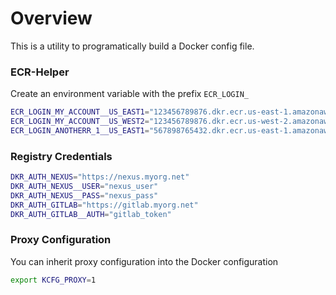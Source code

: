 # Overview
This is a utility to programatically build a Docker config file.

### ECR-Helper
Create an environment variable with the prefix `ECR_LOGIN_`
```bash
ECR_LOGIN_MY_ACCOUNT__US_EAST1="123456789876.dkr.ecr.us-east-1.amazonaws.com"
ECR_LOGIN_MY_ACCOUNT__US_WEST2="123456789876.dkr.ecr.us-west-2.amazonaws.com"
ECR_LOGIN_ANOTHERR_1__US_EAST1="567898765432.dkr.ecr.us-east-1.amazonaws.com"
```

### Registry Credentials
```bash
DKR_AUTH_NEXUS="https://nexus.myorg.net"
DKR_AUTH_NEXUS__USER="nexus_user"
DKR_AUTH_NEXUS__PASS="nexus_pass"
DKR_AUTH_GITLAB="https://gitlab.myorg.net"
DKR_AUTH_GITLAB__AUTH="gitlab_token"
```

### Proxy Configuration
You can inherit proxy configuration into the Docker configuration
```bash
export KCFG_PROXY=1
```
